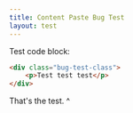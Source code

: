 ```yaml
---
title: Content Paste Bug Test
layout: test
---
```

Test code block:

```html
<div class="bug-test-class">
    <p>Test test test</p>
</div>
```

That's the test. ^

